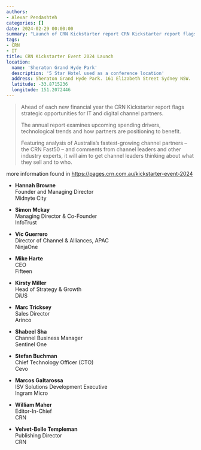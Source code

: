 ```yaml
---
authors:
- Alexar Pendashteh
categories: []
date: 2024-02-29 00:00:00
summary: "Launch of CRN Kickstarter report CRN Kickstarter report flags strategic opportunities for IT and digital channel partners."
tags:
- CRN
- IT
title: CRN Kickstarter Event 2024 Launch
location:
  name: 'Sheraton Grand Hyde Park'
  description: '5 Star Hotel used as a conference location'
  address: Sheraton Grand Hyde Park. 161 Elizabeth Street Sydney NSW.
  latitude: -33.8715236
  longitude: 151.2072446
---
```


> Ahead of each new financial year the CRN Kickstarter report flags strategic opportunities for IT and digital channel partners.
> 
> The annual report examines upcoming spending drivers, technological trends and how partners are positioning to benefit.
> 
> Featuring analysis of Australia’s fastest-growing channel partners – the CRN Fast50 – and comments from channel leaders and other industry experts, it will aim to get channel leaders thinking about what they sell and to who.

more information found in <https://pages.crn.com.au/kickstarter-event-2024>

<!-- more -->

- **Hannah Browne**  
  Founder and Managing Director  
  Midnyte City

- **Simon Mckay**  
  Managing Director & Co-Founder  
  InfoTrust

- **Vic Guerrero**  
  Director of Channel & Alliances, APAC  
  NinjaOne

- **Mike Harte**  
  CEO  
  Fifteen

- **Kirsty Miller**  
  Head of Strategy & Growth  
  DiUS

- **Marc Tricksey**  
  Sales Director  
  Arinco

- **Shabeel Sha**  
  Channel Business Manager  
  Sentinel One

- **Stefan Buchman**  
  Chief Technology Officer (CTO)  
  Cevo

- **Marcos Galtarossa**  
  ISV Solutions Development Executive  
  Ingram Micro

- **William Maher**  
  Editor-In-Chief  
  CRN

- **Velvet-Belle Templeman**  
  Publishing Director  
  CRN